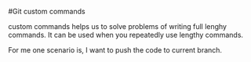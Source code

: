 #Git custom commands

custom commands helps us to solve problems of writing full lenghy commands.
It can be used when you repeatedly use lengthy commands. 

For me one scenario is, I want to push the code to current branch.
